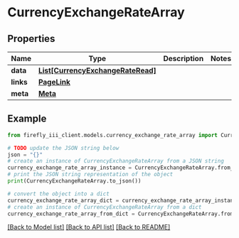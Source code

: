 # CurrencyExchangeRateArray


## Properties

Name | Type | Description | Notes
------------ | ------------- | ------------- | -------------
**data** | [**List[CurrencyExchangeRateRead]**](CurrencyExchangeRateRead.md) |  | 
**links** | [**PageLink**](PageLink.md) |  | 
**meta** | [**Meta**](Meta.md) |  | 

## Example

```python
from firefly_iii_client.models.currency_exchange_rate_array import CurrencyExchangeRateArray

# TODO update the JSON string below
json = "{}"
# create an instance of CurrencyExchangeRateArray from a JSON string
currency_exchange_rate_array_instance = CurrencyExchangeRateArray.from_json(json)
# print the JSON string representation of the object
print(CurrencyExchangeRateArray.to_json())

# convert the object into a dict
currency_exchange_rate_array_dict = currency_exchange_rate_array_instance.to_dict()
# create an instance of CurrencyExchangeRateArray from a dict
currency_exchange_rate_array_from_dict = CurrencyExchangeRateArray.from_dict(currency_exchange_rate_array_dict)
```
[[Back to Model list]](../README.md#documentation-for-models) [[Back to API list]](../README.md#documentation-for-api-endpoints) [[Back to README]](../README.md)



